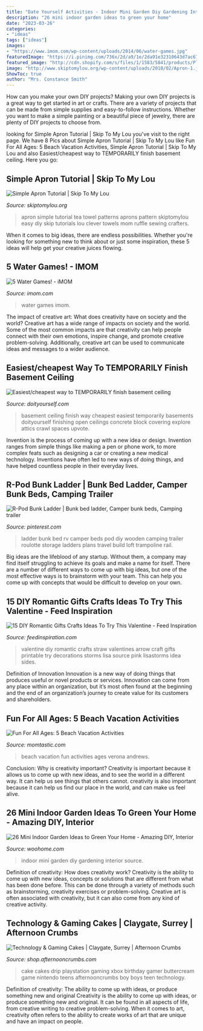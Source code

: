 ```yaml
---
title: "Date Yourself Activities - Indoor Mini Garden Diy Gardening Interior Source"
description: "26 mini indoor garden ideas to green your home"
date: "2023-03-26"
categories:
- "ideas"
tags: ["ideas"]
images:
- "https://www.imom.com/wp-content/uploads/2014/06/water-games.jpg"
featuredImage: "https://i.pinimg.com/736x/2d/a9/1e/2da91e32310643d7ac67c03cbbb3b6d2--bunk-bed-ladder-camper-bunk-ladder.jpg"
featured_image: "http://cdn.shopify.com/s/files/1/1583/5841/products/Playstation_Nintendo_Cake_grande.jpg?v=1530715231"
image: "http://www.skiptomylou.org/wp-content/uploads/2010/02/Apron-1.jpg"
ShowToc: true
author: "Mrs. Constance Smith"
---
```



How can you make your own DIY projects?
Making your own DIY projects is a great way to get started in art or crafts. There are a variety of projects that can be made from simple supplies and easy-to-follow instructions. Whether you want to make a simple painting or a beautiful piece of jewelry, there are plenty of DIY projects to choose from.

	

		
looking for Simple Apron Tutorial | Skip To My Lou you've visit to the right page. We have 8 Pics about Simple Apron Tutorial | Skip To My Lou like Fun For All Ages: 5 Beach Vacation Activities, Simple Apron Tutorial | Skip To My Lou and also Easiest/cheapest way to TEMPORARILY finish basement ceiling. Here you go:
		
    
## Simple Apron Tutorial | Skip To My Lou

<img loading=lazy src="http://www.skiptomylou.org/wp-content/uploads/2010/02/Apron-1.jpg" onerror="this.onerror=null;this.src='https://tse1.mm.bing.net/th?id=OIP.Kj9XC6E9tzJGZNOOooA_eQAAAA&amp;pid=15.1';" alt="Simple Apron Tutorial | Skip To My Lou">

_Source: skiptomylou.org_

>apron simple tutorial tea towel patterns aprons pattern skiptomylou easy diy skip tutorials lou clever towels mom ruffle sewing crafters. 

	

When it comes to big ideas, there are endless possibilities. Whether you're looking for something new to think about or just some inspiration, these 5 ideas will help get your creative juices flowing.

    
## 5 Water Games! - IMOM

<img loading=lazy src="https://www.imom.com/wp-content/uploads/2014/06/water-games.jpg" onerror="this.onerror=null;this.src='https://tse3.mm.bing.net/th?id=OIP.ELl3D4z32OPpmayfgbfqlgHaDt&amp;pid=15.1';" alt="5 Water Games! - iMOM">

_Source: imom.com_

>water games imom. 

	

The impact of creative art: What does creativity have on society and the world?
Creative art has a wide range of impacts on society and the world. Some of the most common impacts are that creativity can help people connect with their own emotions, inspire change, and promote creative problem-solving. Additionally, creative art can be used to communicate ideas and messages to a wider audience.

    
## Easiest/cheapest Way To TEMPORARILY Finish Basement Ceiling

<img loading=lazy src="https://www.doityourself.com/forum/attachments/basements-attics-crawl-spaces/15249d1374064328-easiest-cheapest-way-temporarily-finish-basement-ceiling-image.jpg" onerror="this.onerror=null;this.src='https://tse3.mm.bing.net/th?id=OIP.py7WQKWSbXQQBD_14iyocQHaE8&amp;pid=15.1';" alt="Easiest/cheapest way to TEMPORARILY finish basement ceiling">

_Source: doityourself.com_

>basement ceiling finish way cheapest easiest temporarily basements doityourself finishing open ceilings concrete block covering explore attics crawl spaces upvote. 

	

Invention is the process of coming up with a new idea or design. Invention ranges from simple things like making a pen or phone work, to more complex feats such as designing a car or creating a new medical technology. Inventions have often led to new ways of doing things, and have helped countless people in their everyday lives.

    
## R-Pod Bunk Ladder | Bunk Bed Ladder, Camper Bunk Beds, Camping Trailer

<img loading=lazy src="https://i.pinimg.com/736x/2d/a9/1e/2da91e32310643d7ac67c03cbbb3b6d2--bunk-bed-ladder-camper-bunk-ladder.jpg" onerror="this.onerror=null;this.src='https://tse2.mm.bing.net/th?id=OIP.QVYQgH06a9KFPtVEHtXvKwHaJ4&amp;pid=15.1';" alt="R-Pod Bunk Ladder | Bunk bed ladder, Camper bunk beds, Camping trailer">

_Source: pinterest.com_

>ladder bunk bed rv camper beds pod diy wooden camping trailer roulotte storage ladders plans travel build loft trampoline rail. 

	

Big ideas are the lifeblood of any startup. Without them, a company may find itself struggling to achieve its goals and make a name for itself. There are a number of different ways to come up with big ideas, but one of the most effective ways is to brainstorm with your team. This can help you come up with concepts that would be difficult to develop on your own.

    
## 15 DIY Romantic Gifts Crafts Ideas To Try This Valentine - Feed Inspiration

<img loading=lazy src="http://feedinspiration.com/wp-content/uploads/2017/01/Valentine-DIY-Craft-Ideas.jpg" onerror="this.onerror=null;this.src='https://tse2.mm.bing.net/th?id=OIP.k6PP5gbYo5T5RCu9W7Km-QHaLA&amp;pid=15.1';" alt="15 DIY Romantic Gifts Crafts Ideas To Try This Valentine - Feed Inspiration">

_Source: feedinspiration.com_

>valentine diy romantic crafts straw valentines arrow craft gifts printable try decorations storms lisa source pink lisastorms idea sides. 

	

Definition of Innovation
Innovation is a new way of doing things that produces useful or novel products or services. Innovation can come from any place within an organization, but it’s most often found at the beginning and the end of an organization’s journey to create value for its customers and shareholders.

    
## Fun For All Ages: 5 Beach Vacation Activities

<img loading=lazy src="https://cdn2-www.momtastic.com/assets/uploads/2014/02/beach-vacation-tips.jpg" onerror="this.onerror=null;this.src='https://tse4.mm.bing.net/th?id=OIP.Ra4yuYrLkMQKPEENCgXGhQHaFj&amp;pid=15.1';" alt="Fun For All Ages: 5 Beach Vacation Activities">

_Source: momtastic.com_

>beach vacation fun activities ages verona andrews. 

	

Conclusion: Why is creativity important?
Creativity is important because it allows us to come up with new ideas, and to see the world in a different way. It can help us see things that others cannot. creativity is also important because it can help us find our place in the world, and can make us feel alive.

    
## 26 Mini Indoor Garden Ideas To Green Your Home - Amazing DIY, Interior

<img loading=lazy src="http://www.woohome.com/wp-content/uploads/2014/03/Mini-Indoor-Gardening-6.jpg" onerror="this.onerror=null;this.src='https://tse4.mm.bing.net/th?id=OIP.dHa-EoRy-Y-ozj8HTMeDEgHaJ4&amp;pid=15.1';" alt="26 Mini Indoor Garden Ideas to Green Your Home - Amazing DIY, Interior">

_Source: woohome.com_

>indoor mini garden diy gardening interior source. 

	

Definition of creativity: How does creativity work?
Creativity is the ability to come up with new ideas, concepts or solutions that are different from what has been done before. This can be done through a variety of methods such as brainstorming, creativity exercises or problem-solving. Creative art is often associated with creativity, but it can also come from any kind of creative activity.

    
## Technology &amp; Gaming Cakes | Claygate, Surrey | Afternoon Crumbs

<img loading=lazy src="http://cdn.shopify.com/s/files/1/1583/5841/products/Playstation_Nintendo_Cake_grande.jpg?v=1530715231" onerror="this.onerror=null;this.src='https://tse2.mm.bing.net/th?id=OIP.DtcaIsei6_psxb9lEBTZFgHaJQ&amp;pid=15.1';" alt="Technology &amp; Gaming Cakes | Claygate, Surrey | Afternoon Crumbs">

_Source: shop.afternooncrumbs.com_

>cake cakes drip playstation gaming xbox birthday gamer buttercream game nintendo teens afternooncrumbs boy boys teen technology. 

	

Definition of creativity: The ability to come up with ideas, or produce something new and original
Creativity is the ability to come up with ideas, or produce something new and original. It can be found in all aspects of life, from creative writing to creative problem-solving. When it comes to art, creativity often refers to the ability to create works of art that are unique and have an impact on people.

